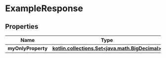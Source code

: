 
# ExampleResponse

## Properties
Name | Type | Description | Notes
------------ | ------------- | ------------- | -------------
**myOnlyProperty** | [**kotlin.collections.Set&lt;java.math.BigDecimal&gt;**](java.math.BigDecimal.md) |  |  [optional]



